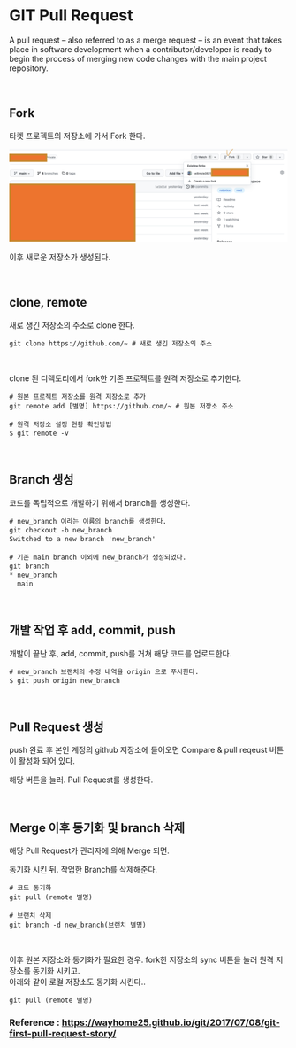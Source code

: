 # GIT Pull Request

A pull request – also referred to as a merge request – is an event that takes place in software development when a contributor/developer is ready to begin the process of merging new code changes with the main project repository. 
      
<br>

## Fork

타켓 프로젝트의 저장소에 가서 Fork 한다.

<img src="./fork.png">


이후 새로운 저장소가 생성된다.

<br>
    
## clone, remote

새로 생긴 저장소의 주소로 clone 한다.

```
git clone https://github.com/~ # 새로 생긴 저장소의 주소
```

<br>

clone 된 디렉토리에서 fork한 기존 프로젝트를 원격 저장소로 추가한다.   


```
# 원본 프로젝트 저장소를 원격 저장소로 추가
git remote add [별명] https://github.com/~ # 원본 저장소 주소

# 원격 저장소 설정 현황 확인방법
$ git remote -v
```

<br>

## Branch 생성


코드를 독립적으로 개발하기 위해서 branch를 생성한다.

```
# new_branch 이라는 이름의 branch를 생성한다.
git checkout -b new_branch
Switched to a new branch 'new_branch'

# 기존 main branch 이외에 new_branch가 생성되었다.
git branch
* new_branch
  main
```

<br>

## 개발 작업 후 add, commit, push

개발이 끝난 후, add, commit, push를 거쳐 해당 코드를 업로드한다.

```
# new_branch 브랜치의 수정 내역을 origin 으로 푸시한다.
$ git push origin new_branch
```

<br>

## Pull Request 생성

push 완료 후 본인 계정의 github 저장소에 들어오면 Compare & pull reqeust 버튼이 활성화 되어 있다.

해당 버튼을 눌러. Pull Request를 생성한다.


<br>

## Merge 이후 동기화 및 branch 삭제

해당 Pull Request가 관리자에 의해 Merge 되면.

동기화 시킨 뒤. 작업한 Branch를 삭제해준다.

```
# 코드 동기화
git pull (remote 별명)

# 브랜치 삭제
git branch -d new_branch(브랜치 별명)
```

<br>

이후 원본 저장소와 동기화가 필요한 경우. fork한 저장소의 sync 버튼을 눌러 원격 저장소를 동기화 시키고.   
아래와 같이 로컬 저장소도 동기화 시킨다..

```
git pull (remote 별명)
```


### Reference : https://wayhome25.github.io/git/2017/07/08/git-first-pull-request-story/